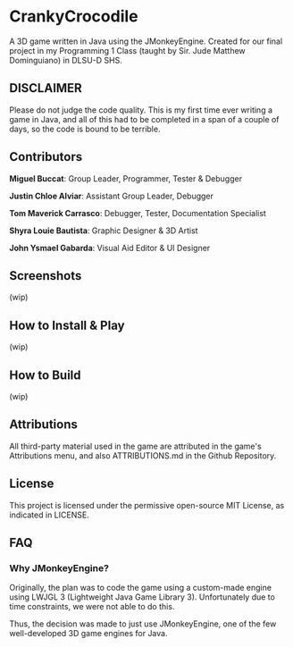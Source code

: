 # CrankyCrocodile
A 3D game written in Java using the JMonkeyEngine. Created for our final project in my Programming 1 Class (taught by Sir. Jude Matthew Dominguiano) in DLSU-D SHS.

## DISCLAIMER
Please do not judge the code quality. This is my first time ever writing a game in Java, and all of this had to be completed in a span of a couple of days, so the code is bound to be terrible.

## Contributors
**Miguel Buccat**: Group Leader, Programmer, Tester & Debugger

**Justin Chloe Alviar**: Assistant Group Leader, Debugger

**Tom Maverick Carrasco**: Debugger, Tester, Documentation Specialist

**Shyra Louie Bautista**: Graphic Designer & 3D Artist

**John Ysmael Gabarda**: Visual Aid Editor & UI Designer

## Screenshots
(wip)

## How to Install & Play
(wip)

## How to Build
(wip)

## Attributions
All third-party material used in the game are attributed in the game's Attributions menu, and also ATTRIBUTIONS.md in the Github Repository.

## License
This project is licensed under the permissive open-source MIT License, as indicated in LICENSE.

## FAQ
### Why JMonkeyEngine?
Originally, the plan was to code the game using a custom-made engine using LWJGL 3 (Lightweight Java Game Library 3). Unfortunately due to time constraints, we were not able to do this.

Thus, the decision was made to just use JMonkeyEngine, one of the few well-developed 3D game engines for Java.